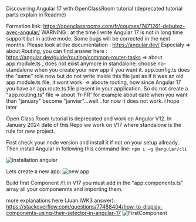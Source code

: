 Discovering Angular 17 with OpenClassRoom tutorial (deprecated tutorial parts explain in Readme)

Formation link:
https://openclassrooms.com/fr/courses/7471261-debutez-avec-angular/
WARNING : at the time I write Angular 17 is not in long time support but in active mode. Some bugs will be corrected in the next months.
Please look at the documentation : https://angular.dev/
Especialy   => about Routing, you can find answer here : https://angular.dev/guide/routing/common-router-tasks
            => about app.module.ts , does not exist anymore in standalone, choose no-standalone when you create your new app if you want it. app.config.ts does the "same" role now but do not write inside this file just as if it was an old app.module.ts file, it wont work.
            => aboute routing, now since Angular 17 you have an app.route.ts file present in your application. So do not create a "app.routing.ts" file
            => about 'fr-FR' for example about date when you want than "january" become "janvier"...well...for now it does not work. I hope later

Open Class Room tutorial is deprecated and work on Angular V12. In January 2024 date of this Repo we work on V17 where standalone is the rule for new project.

First check your node version and install it if not on your setup allready.
Then install Angular in following this command line:
```npm i -g @angular/cli```

![installation angular](https://github.com/AurelienPREVOST/Angular17Discover/assets/102169301/5b17d098-4e3b-4826-be1b-b6da72e16e36)

Lets create a new app:
![new app](https://github.com/AurelienPREVOST/Angular17Discover/assets/102169301/31c74dd7-1d79-482a-9d7c-12e63c8ee8d6)

Build first Component /!\ in V17 you must add in the "app.components.ts" array all your componennts and importing them.

more explanations here (Juan IWK3 answer): https://stackoverflow.com/questions/77488404/how-to-display-components-using-their-selector-in-angular-17
![FirstComponent](https://github.com/AurelienPREVOST/Angular17Discover/assets/102169301/a132979e-1bd3-4311-b454-8656ed9a9ab0)
